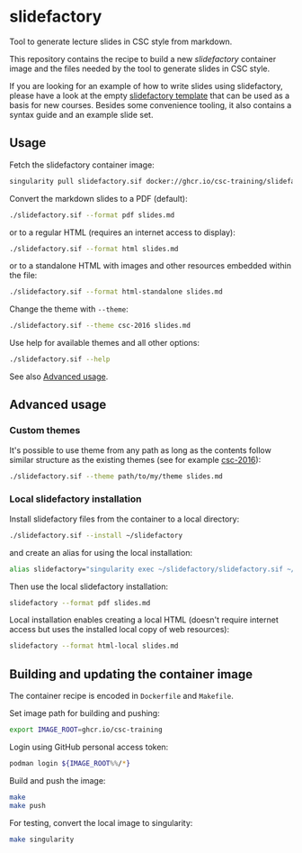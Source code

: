 # slidefactory

Tool to generate lecture slides in CSC style from markdown.

This repository contains the recipe to build a new *slidefactory* container
image and the files needed by the tool to generate slides in CSC style.

If you are looking for an example of how to write slides using slidefactory,
please have a look at the empty
[slidefactory template](https://github.com/csc-training/slidefactory-template)
that can be used as a basis for new courses. Besides some convenience tooling,
it also contains a syntax guide and an example slide set.


## Usage

Fetch the slidefactory container image:
```bash
singularity pull slidefactory.sif docker://ghcr.io/csc-training/slidefactory:2.0.0
```

Convert the markdown slides to a PDF (default):
```bash
./slidefactory.sif --format pdf slides.md
```
or to a regular HTML (requires an internet access to display):
```bash
./slidefactory.sif --format html slides.md
```
or to a standalone HTML with images and other resources embedded within the file:
```bash
./slidefactory.sif --format html-standalone slides.md
```

Change the theme with `--theme`:
```bash
./slidefactory.sif --theme csc-2016 slides.md
```

Use help for available themes and all other options:
```bash
./slidefactory.sif --help
```
See also [Advanced usage](#advanced-usage).


## Advanced usage


### Custom themes

It's possible to use theme from any path as long as the contents
follow similar structure as the existing themes
(see for example [csc-2016](theme/csc-2016)):
```bash
./slidefactory.sif --theme path/to/my/theme slides.md
```

### Local slidefactory installation

Install slidefactory files from the container to a local directory:
```bash
./slidefactory.sif --install ~/slidefactory
```
and create an alias for using the local installation:
```bash
alias slidefactory="singularity exec ~/slidefactory/slidefactory.sif ~/slidefactory/slidefactory.py"
```

Then use the local slidefactory installation:
```bash
slidefactory --format pdf slides.md
```

Local installation enables creating a local HTML
(doesn't require internet access but uses
the installed local copy of web resources):
```bash
slidefactory --format html-local slides.md
```


## Building and updating the container image

The container recipe is encoded in `Dockerfile` and `Makefile`.

Set image path for building and pushing:
```bash
export IMAGE_ROOT=ghcr.io/csc-training
```

Login using GitHub personal access token:
```bash
podman login ${IMAGE_ROOT%%/*}
```

Build and push the image:
```bash
make
make push
```

For testing, convert the local image to singularity:
```bash
make singularity
```
